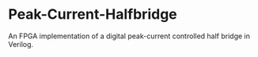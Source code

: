 # Peak-Current-Halfbridge
An FPGA implementation of a digital peak-current controlled half bridge in Verilog.
